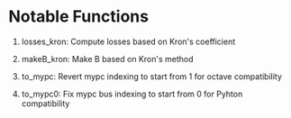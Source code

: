 # Notable Functions

1. losses_kron: Compute losses based on Kron's coefficient

2. makeB_kron: Make B based on Kron's method

3. to_mypc: Revert mypc indexing to start from 1 for octave compatibility

4. to_mypc0: Fix mypc bus indexing to start from 0 for Pyhton compatibility